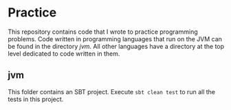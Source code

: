 Practice
========
This repository contains code that I wrote to practice programming problems. Code written in programming languages
that run on the JVM can be found in the directory *jvm*. All other languages have a directory at the top level
dedicated to code written in them.

jvm
---
This folder contains an SBT project. Execute `sbt clean test` to run all the tests in this project.
